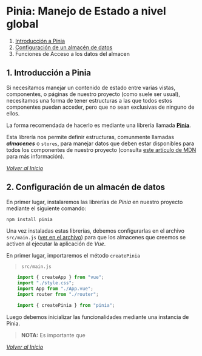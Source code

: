 # Pinia: Manejo de Estado a nivel global

1. [Introducción a Pinia](#1-introducción-a-pinia)
2. [Configuración de un almacén de datos](#2-configuración-de-un-almacén-de-datos)
3. Funciones de Acceso a los datos del almacen

## 1. Introducción a Pinia

Si necesitamos manejar un contenido de estado entre varias vistas, componentes, o páginas de nuestro proyecto (como suele ser usual), necesitamos una forma de tener estructuras a las que todos estos componentes puedan acceder, pero que no sean exclusivas de ninguno de ellos.

La forma recomendada de hacerlo es mediante una librería llamada **[Pinia][l1]**.

Esta librería nos permite definir estructuras, comunmente llamadas **_almacenes_** o `stores`, para manejar datos que deben estar disponibles para todos los componentes de nuestro proyecto (consulta [este artículo de MDN][l2] para más información).

[_Volver al Inicio_](#1-introducción-a-pinia)

## 2. Configuración de un almacén de datos

En primer lugar, instalaremos las librerías de _Pinia_ en nuestro proyecto mediante el siguiente comando:

```sh
npm install pinia
```

Una vez instaladas estas librerías, debemos configurarlas en el archivo `src/main.js` ([ver en el archivo][l3]) para que los almacenes que creemos se activen al ejecutar la aplicación de _Vue_.

En primer lugar, importaremos el método `createPinia`

> `src/main.js`

```js
    import { createApp } from "vue";
    import "./style.css";
    import App from "./App.vue";
    import router from "./router";

    import { createPinia } from "pinia";
```

Luego debemos inicializar las funcionalidades mediante una instancia de Pinia. 
> **NOTA:** Es importante que 

[_Volver al Inicio_](#1-introducción-a-pinia)

[l1]: https://pinia.vuejs.org/
[l2]: https://developer.mozilla.org/es/docs/Learn_web_development/Extensions/Client-side_APIs/Client-side_storage
[l3]: ../EjemplosBase/notas-base/src/main.js
